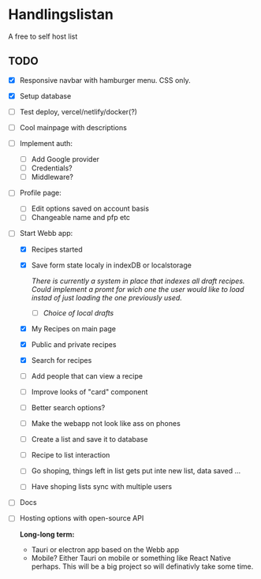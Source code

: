 # Handlingslistan

A free to self host list

## TODO

- [x] Responsive navbar with hamburger menu. CSS only.
- [x] Setup database
- [ ] Test deploy, vercel/netlify/docker(?)
- [ ] Cool mainpage with descriptions
- [ ] Implement auth:
  - [ ] Add Google provider
  - [ ] Credentials?
  - [ ] Middleware?
- [ ] Profile page:
  - [ ] Edit options saved on account basis
  - [ ] Changeable name and pfp etc
- [ ] Start Webb app:

  - [x] Recipes started
  - [x] Save form state localy in indexDB or localstorage

    _There is currently a system in place that indexes all draft recipes. Could implement a promt for wich one the user would like to load instad of just loading the one previously used._

    - [ ] _Choice of local drafts_

  - [x] My Recipes on main page
  - [x] Public and private recipes
  - [x] Search for recipes
  - [ ] Add people that can view a recipe
  - [ ] Improve looks of "card" component
  - [ ] Better search options?
  - [ ] Make the webapp not look like ass on phones
  - [ ] Create a list and save it to database
  - [ ] Recipe to list interaction
  - [ ] Go shoping, things left in list gets put inte new list, data saved ...
  - [ ] Have shoping lists sync with multiple users

- [ ] Docs
- [ ] Hosting options with open-source API

  **Long-long term:**

  - Tauri or electron app based on the Webb app
  - Mobile? Either Tauri on mobile or something like React Native perhaps. This will be a big project so will definativly take some time.
